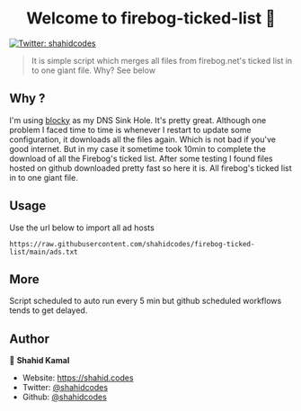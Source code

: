 <h1 align="center">Welcome to firebog-ticked-list 👋</h1>
<p>
  <a href="https://twitter.com/shahidcodes" target="_blank">
    <img alt="Twitter: shahidcodes" src="https://img.shields.io/twitter/follow/shahidcodes.svg?style=social" />
  </a>
</p>

> It is simple script which merges all files from firebog.net's ticked list in to one giant file. Why? See below

## Why ?

I'm using [blocky](https://github.com/0xERR0R/blocky) as my DNS Sink Hole. It's pretty great. Although one problem I faced time to time is whenever I restart to update some configuration, it downloads all the files again. Which is not bad if you've good internet. But in my case it sometime took 10min to complete the download of all the Firebog's ticked list. After some testing I found files hosted on github downloaded pretty fast so here it is. All firebog's ticked list in to one giant file.

## Usage

Use the url below to import all ad hosts

```
https://raw.githubusercontent.com/shahidcodes/firebog-ticked-list/main/ads.txt
```

## More

Script scheduled to auto run every 5 min but github scheduled workflows tends to get delayed.

## Author

👤 **Shahid Kamal**

- Website: https://shahid.codes
- Twitter: [@shahidcodes](https://twitter.com/shahidcodes)
- Github: [@shahidcodes](https://github.com/shahidcodes)
